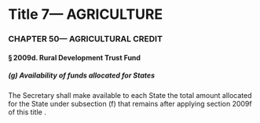 
# Title 7— AGRICULTURE
### CHAPTER 50— AGRICULTURAL CREDIT
#### § 2009d. Rural Development Trust Fund
##### (g) Availability of funds allocated for States

The Secretary shall make available to each State the total amount allocated for the State under subsection (f) that remains after applying section 2009f of this title .
